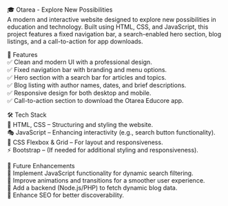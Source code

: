 🎓 Otarea - Explore New Possibilities<br>
A modern and interactive website designed to explore new possibilities in education and technology. Built using HTML, CSS, and JavaScript, this project features a fixed navigation bar, a search-enabled hero section, blog listings, and a call-to-action for app downloads.<br>

🚀 Features<br>
✅ Clean and modern UI with a professional design.<br>
✅ Fixed navigation bar with branding and menu options.<br>
✅ Hero section with a search bar for articles and topics.<br>
✅ Blog listing with author names, dates, and brief descriptions.<br>
✅ Responsive design for both desktop and mobile.<br>
✅ Call-to-action section to download the Otarea Educore app.<br>

🛠 Tech Stack<br>
🎨 HTML, CSS – Structuring and styling the website.<br>
🎭 JavaScript – Enhancing interactivity (e.g., search button functionality).<br>
📌 CSS Flexbox & Grid – For layout and responsiveness.<br>
⚡ Bootstrap – (If needed for additional styling and responsiveness).<br>

📌 Future Enhancements<br>
🔹 Implement JavaScript functionality for dynamic search filtering.<br>
🔹 Improve animations and transitions for a smoother user experience.<br>
🔹 Add a backend (Node.js/PHP) to fetch dynamic blog data.<br>
🔹 Enhance SEO for better discoverability.
